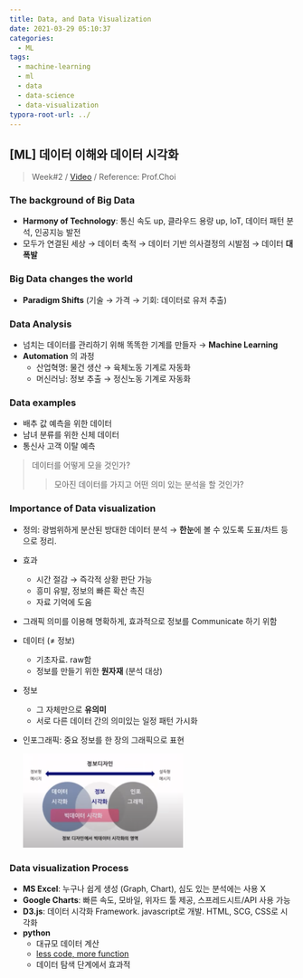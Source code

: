 ```yaml
---
title: Data, and Data Visualization
date: 2021-03-29 05:10:37
categories:
  - ML
tags:
  - machine-learning
  - ml
  - data
  - data-science
  - data-visualization
typora-root-url: ../
---
```




## [ML] 데이터 이해와 데이터 시각화

> Week#2 / [Video](https://www.youtube.com/watch?v=jgLW_MVMD24&list=PL1xKqHsVFgvktrttPFUK8ayVr0oTz5RoN&index=6&t=65s) / Reference: Prof.Choi



### The background of Big Data

- **Harmony of Technology**: 통신 속도 up, 클라우드 용량 up, IoT, 데이터 패턴 분석, 인공지능 발전
- 모두가 연결된 세상 → 데이터 축적 → 데이터 기반 의사결정의 시발점 → 데이터 **대 폭발**



### Big Data changes the world

- **Paradigm Shifts** (기술 → 가격 → 기회: 데이터로 유저 추출)



### Data Analysis

- 넘치는 데이터를 관리하기 위해 똑똑한 기계를 만들자 → **Machine Learning**
- **Automation** 의 과정
  - 산업혁명: 물건 생산 → 육체노동 기계로 자동화
  - 머신러닝: 정보 추출 → 정신노동 기계로 자동화



### Data examples

- 배추 값 예측을 위한 데이터
- 남녀 분류를 위한 신체 데이터
- 통신사 고객 이탈 예측
  

> 데이터를 어떻게 모을 것인가?
>
> > 모아진 데이터를 가지고 어떤 의미 있는 분석을 할 것인가?



### Importance of Data visualization

- 정의: 광범위하게 분산된 방대한 데이터 분석 → **한눈**에 볼 수 있도록 도표/차트 등으로 정리.

- 효과

  - 시간 절감 → 즉각적 상황 판단 가능
  - 흥미 유발, 정보의 빠른 확산 촉진
  - 자료 기억에 도움

- 그래픽 의미를 이용해 명확하게, 효과적으로 정보를 Communicate 하기 위함

- 데이터 (≠ 정보)

  - 기초자료. raw함
  - 정보를 만들기 위한 **원자재** (분석 대상)

- 정보

  - 그 자체만으로 **유의미**
  - 서로 다른 데이터 간의 의미있는 일정 패턴 가시화

- 인포그래픽: 중요 정보를 한 장의 그래픽으로 표현

  <img src="/images/post3/1.png" alt="Area of visualization" style="zoom:45%;" />



### Data visualization Process

- **MS Excel**: 누구나 쉽게 생성 (Graph, Chart), 심도 있는 분석에는 사용 X
- **Google Charts**: 빠른 속도, 모바일, 위자드 툴 제공, 스프레드시트/API 사용 가능
- **D3.js**: 데이터 시각화 Framework. javascript로 개발. HTML, SCG, CSS로 시각화
- **python**
  - 대규모 데이터 계산
  - <u>less code, more function</u>
  - 데이터 탐색 단계에서 효과적
